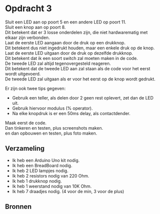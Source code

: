 # Opdracht 3
Sluit een LED aan op poort 5 en een andere LED op poort 11.  
Sluit een knop aan op poort 8.  
Dit betekent dat er 3 losse onderdelen zijn, die niet hardwarematig met elkaar zijn verbonden.  
Laat de eerste LED aangaan door de druk op een drukknop.  
Dit betekent dus niet ingedrukt houden, maar een enkele druk op de knop.  
Laat de eerste LED uitgaan door de druk op dezelfde drukknop.  
Dit betekent dat ik een soort switch zal moeten maken in de code.  
De tweede LED zal altijd tegenovergesteld reageren.  
Dit betekent dat de tweede LED aan zal staan als de code voor het eerst wordt uitgevoerd.  
De tweede LED zal uitgaan als er voor het eerst op de knop wordt gedrukt.  

Er zijn ook twee tips gegeven: 
- Gebruik een teller, als delen door 2 geen rest oplevert, zet dan de LED uit.  
- Gebruik hiervoor modulus (% operator).
- Na elke knopdruk is er een 50ms delay, als contactdender.

Maak eerst de code.  
Dan tinkeren en testen, plus screenshots maken.  
en dan opbouwen en testen, plus foto maken.
## Verzameling
- Ik heb een Arduino Uno kit nodig.
- Ik heb een BreadBoard nodig.
- Ik heb 2 LED lampjes nodig.
- Ik heb 2 resistors nodig van 220 Ohm.
- Ik heb 1 drukknop nodig.
- Ik heb 1 weerstand nodig van 10K Ohm.
- Ik heb 7 draadjes nodig. (4 voor de min, 3 voor de plus)

## Bronnen
